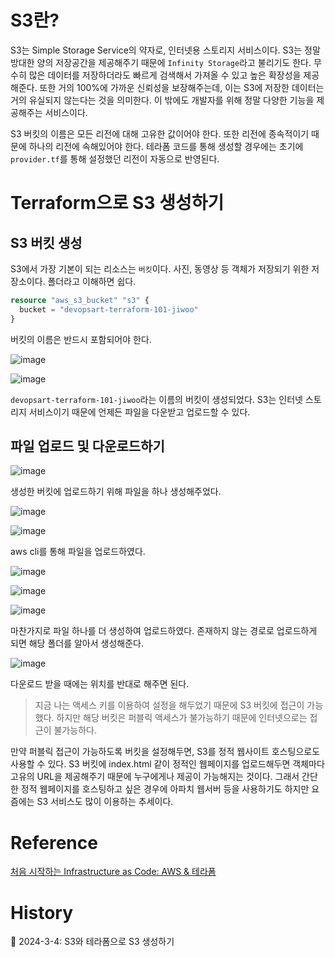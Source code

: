 # S3란?

S3는 Simple Storage Service의 약자로, 인터넷용 스토리지 서비스이다. S3는 정말 방대한 양의 저장공간을 제공해주기 때문에 `Infinity Storage`라고 불리기도 한다. 무수히 많은 데이터를 저장하더라도 빠르게 검색해서 가져올 수 있고 높은 확장성을 제공해준다. 또한 거의 100%에 가까운 신뢰성을 보장해주는데, 이는 S3에 저장한 데이터는 거의 유실되지 않는다는 것을 의미한다. 이 밖에도 개발자를 위해 정말 다양한 기능을 제공해주는 서비스이다.

S3 버킷의 이름은 모든 리전에 대해 고유한 값이어야 한다. 또한 리전에 종속적이기 때문에 하나의 리전에 속해있어야 한다. 테라폼 코드를 통해 생성할 경우에는 초기에 `provider.tf`를 통해 설정했던 리전이 자동으로 반영된다.

# Terraform으로 S3 생성하기

## S3 버킷 생성

S3에서 가장 기본이 되는 리소스는 `버킷`이다. 사진, 동영상 등 객체가 저장되기 위한 저장소이다. 폴더라고 이해하면 쉽다.

```terraform
resource "aws_s3_bucket" "s3" {
  bucket = "devopsart-terraform-101-jiwoo"
}
```

버킷의 이름은 반드시 포함되어야 한다.

![image](https://github.com/Ohjiwoo-lab/TIL/assets/74577768/918942d9-8912-4316-9212-d026872066e7)

![image](https://github.com/Ohjiwoo-lab/TIL/assets/74577768/cc82d873-38f3-44ef-b150-161ffc6ea553)

`devopsart-terraform-101-jiwoo`라는 이름의 버킷이 생성되었다. S3는 인터넷 스토리지 서비스이기 때문에 언제든 파일을 다운받고 업로드할 수 있다.

## 파일 업로드 및 다운로드하기

![image](https://github.com/Ohjiwoo-lab/TIL/assets/74577768/45906bf8-27b3-4d54-8edd-0dcee8fe712d)

생성한 버킷에 업로드하기 위해 파일을 하나 생성해주었다.

![image](https://github.com/Ohjiwoo-lab/TIL/assets/74577768/beea47c8-c965-493a-9a79-59199dd53bf1)

![image](https://github.com/Ohjiwoo-lab/TIL/assets/74577768/20217feb-fd31-4a67-82b2-02607482dbcc)

aws cli를 통해 파일을 업로드하였다.

![image](https://github.com/Ohjiwoo-lab/TIL/assets/74577768/58e6a4d1-8295-4f41-86fe-6961627b81e2)

![image](https://github.com/Ohjiwoo-lab/TIL/assets/74577768/431536ec-b740-45b1-aaf1-f0d6f8b01d7b)

![image](https://github.com/Ohjiwoo-lab/TIL/assets/74577768/bf4bfe39-ddb1-40ee-ad6e-90642396cd9a)

마찬가지로 파일 하나를 더 생성하여 업로드하였다. 존재하지 않는 경로로 업로드하게 되면 해당 폴더를 알아서 생성해준다.

![image](https://github.com/Ohjiwoo-lab/TIL/assets/74577768/52b80c76-1a33-490c-890f-25d3b2097285)

다운로드 받을 때에는 위치를 반대로 해주면 된다.

> 지금 나는 액세스 키를 이용하여 설정을 해두었기 때문에 S3 버킷에 접근이 가능했다. 하지만 해당 버킷은 퍼블릭 액세스가 불가능하기 때문에 인터넷으로는 접근이 불가능하다.

만약 퍼블릭 접근이 가능하도록 버킷을 설정해두면, S3를 정적 웹사이트 호스팅으로도 사용할 수 있다. S3 버킷에 index.html 같이 정적인 웹페이지를 업로드해두면 객체마다 고유의 URL을 제공해주기 때문에 누구에게나 제공이 가능해지는 것이다. 그래서 간단한 정적 웹페이지를 호스팅하고 싶은 경우에 아파치 웹서버 등을 사용하기도 하지만 요즘에는 S3 서비스도 많이 이용하는 추세이다.

# Reference

[처음 시작하는 Infrastructure as Code: AWS & 테라폼](https://www.inflearn.com/course/%EB%8D%B0%EB%B8%8C%EC%98%B5%EC%8A%A4-%ED%85%8C%EB%9D%BC%ED%8F%BC-aws)

# History

📌 2024-3-4: S3와 테라폼으로 S3 생성하기